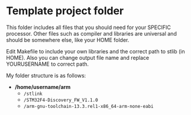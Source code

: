 # Template project folder

This folder includes all files that you should need for your SPECIFIC processor.
Other files such as compiler and libraries are universal and should be somewhere 
else, like your HOME folder.

Edit Makefile to include your own libraries and the correct path to stlib (in HOME).
Also you can change output file name and replace YOURUSERNAME to correct path.

My folder structure is as follows:
- **/home/username/arm**
  - `/stlink`
  - `/STM32F4-Discovery_FW_V1.1.0`
  - `/arm-gnu-toolchain-13.3.rel1-x86_64-arm-none-eabi`
